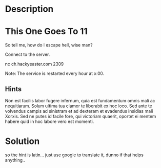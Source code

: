 # Description

# This One Goes To 11

So tell me, how do I escape hell, wise man?

Connect to the server.

nc ch.hackyeaster.com 2309

Note: The service is restarted every hour at x:00.

## Hints
Non est facilis labor fugere infernum, quia est fundamentum omnis mali ac nequitiarum. Solum ultima tua clamor te liberabit ex hoc loco. Sed ante te volvendus campis ad sinistram et ad dexteram et evadendus insidias mali Xorxis. Sed ne putes id facile fore, qui victoriam quaerit, oportet ei mentem habere quid in hoc labore vero est momenti.

# Solution

so the hint is latin... just use google to translate it, dunno if that helps anything..

